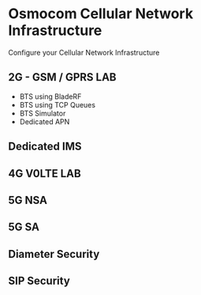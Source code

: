 # Osmocom Cellular Network Infrastructure
Configure your Cellular Network Infrastructure




## 2G - GSM / GPRS LAB

- BTS using  BladeRF
- BTS using TCP Queues
- BTS Simulator
- Dedicated APN

## Dedicated IMS


## 4G V0LTE LAB



## 5G NSA



## 5G SA



## Diameter Security


## SIP Security